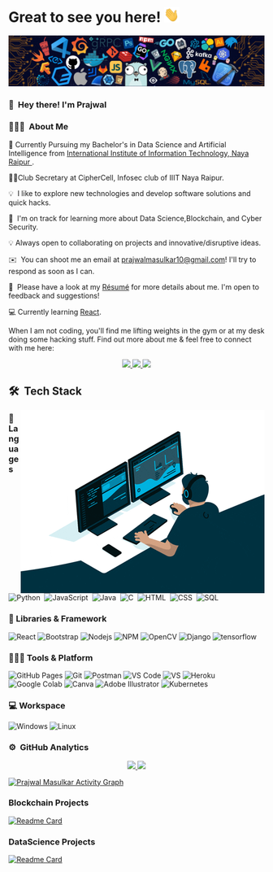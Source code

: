 #  Great to see you here! <img src="/src/wave.gif" width="30px" height="30px">


<a><img src="/src/header_.png"></a>

### 👋 &nbsp;Hey there! I'm Prajwal

### 👨🏻‍💻 &nbsp;About Me

📖 Currently Pursuing my Bachelor's in Data Science and Artificial Intelligence from [International Institute of Information Technology, Naya Raipur
](https://www.iiitnr.ac.in/).

👨‍💻Club Secretary at CipherCell, Infosec club of IIIT Naya Raipur.

💡 &nbsp;I like to explore new technologies and develop software solutions and quick hacks.

🌱 &nbsp;I'm on track for learning more about Data Science,Blockchain, and Cyber Security. 

💡 Always open to collaborating on projects and innovative/disruptive ideas. 

✉️ &nbsp;You can shoot me an email at prajwalmasulkar10@gmail.com! I'll try to respond as soon as I can.

📄 &nbsp;Please have a look at my [Résumé](https://github.com/PrajwalMasulkar/) for more details about me. I'm open to feedback and suggestions!

💻 Currently learning [React](https://reactjs.org/).

When I am not coding, you'll find me lifting weights in the gym or at my desk doing some hacking stuff. Find out more about me & feel free to connect with me here:


<p align="center">
	<a href="https://www.linkedin.com/in/prajwal19">
		<img src="https://img.shields.io/badge/LinkedIn-0077B5?style=for-the-badge&logo=linkedin&logoColor=white" />
  </a>
  </a>
        <a href="https://github.com/PrajwalMasulkar">
		<img src="https://img.shields.io/badge/portfolio-1AA260?style=for-the-badge&logo=About.me&logoColor=white" />
	</a>
  <a href="mailto:prajwalmasulkar10@gmail.com">
	<img src="https://img.shields.io/badge/Gmail-D14836?style=for-the-badge&logo=gmail&logoColor=white" />
	</a>
</p>

## 🛠 &nbsp;Tech Stack


<img alt="Hacker" src="/src/giphy.gif" align="right"/>


### 🚀 Languages

![Python](https://img.shields.io/badge/-Python-05122A?style=flat&logo=python)&nbsp;
![JavaScript](https://img.shields.io/badge/-JavaScript-05122A?style=flat&logo=javascript)&nbsp;
![Java](https://img.shields.io/badge/-Java-05122A?style=flat&logo=Java&logoColor=FFA518)&nbsp;
![C](https://img.shields.io/badge/-C-05122A?style=flat&logo=C&logoColor=A8B9CC)&nbsp;
![HTML](https://img.shields.io/badge/-HTML-05122A?style=flat&logo=html5)&nbsp;
![CSS](https://img.shields.io/badge/-CSS-05122A?style=flat&logo=css3)&nbsp;
![SQL](https://img.shields.io/badge/-SQL-05122A?style=flat&logo=mysql)&nbsp;

### 🧩 Libraries & Framework

![React](https://img.shields.io/badge/React-20232A?style=flat&logo=react&logoColor=61DAFB)
![Bootstrap](https://img.shields.io/badge/Bootstrap-563D7C?style=flat&logo=bootstrap&logoColor=white)
![Nodejs](https://img.shields.io/badge/Node.js-339933?style=flat&logo=nodedotjs&logoColor=white)
![NPM](https://img.shields.io/badge/npm-CB3837?style=flat&logo=npm&logoColor=white)
![OpenCV](https://img.shields.io/badge/OpenCV-27338e?style=flat&logo=OpenCV&logoColor=white)
![Django](https://img.shields.io/badge/Django-092E20?style=flat&logo=django&logoColor=white)
![tensorflow](https://img.shields.io/badge/tensorflow-27338e?style=flat&logo=tensorflow&logoColor=white)

### 🧑🏻‍💻 Tools & Platform

![GitHub Pages](https://img.shields.io/badge/GitHub_Pages-100000?style=flat&logo=github&logoColor=white)
![Git](https://img.shields.io/badge/Git-F05032?style=flat&logo=git&logoColor=white)
![Postman](https://img.shields.io/badge/Postman-FF6C37?style=flat&logo=Postman&logoColor=white)
![VS Code](https://img.shields.io/badge/Visual_Studio_Code-0078D4?style=flat&logo=visual%20studio%20code&logoColor=white)
![VS](https://img.shields.io/badge/Visual_Studio-5C2D91?style=flat&logo=visual%20studio&logoColor=white)
![Heroku](https://img.shields.io/badge/Heroku-430098?style=flat&logo=heroku&logoColor=white)
![Google Colab](https://img.shields.io/badge/Colab-F9AB00?style=flat&logo=googlecolab&color=525252)
![Canva](https://img.shields.io/badge/Canva-%2300C4CC.svg?&style=flat&logo=Canva&logoColor=white)
![Adobe Illustrator](https://img.shields.io/badge/Adobe%20Illustrator-FF9A00?style=flat&logo=adobe%20illustrator&logoColor=white)
![Kubernetes](https://img.shields.io/badge/kubernetes-326ce5.svg?&style=flat&logo=kubernetes&logoColor=white)

### 💻 Workspace

![Windows](https://img.shields.io/badge/Windows-0078D6?style=flat&logo=windows&logoColor=white)
![Linux](https://img.shields.io/badge/Linux-FCC624?style=flat&logo=linux&logoColor=black)

### ⚙️ &nbsp;GitHub Analytics



<p align="center">
<a href="https://github.com/AVS1508">
  <img height="180em" src="https://github-readme-stats-eight-theta.vercel.app/api?username=PrajwalMasulkar&show_icons=true&theme=algolia&include_all_commits=true&count_private=true"/>
  <img height="180em" src="https://github-readme-stats-eight-theta.vercel.app/api/top-langs/?username=PrajwalMasulkar&layout=compact&langs_count=8&theme=algolia"/>
</a>
</p>

<a href="https://github.com/PrajwalMasulkar/github-readme-activity-graph"><img alt="Prajwal Masulkar Activity Graph" src="https://activity-graph.herokuapp.com/graph?username=PrajwalMasulkar&bg_color=0D1117&color=5BCDEC&line=5BCDEC&point=FFFFFF&hide_border=true" /></a>

### Blockchain Projects

[![Readme Card](https://github-readme-stats.vercel.app/api/pin/?username=PrajwalMasulkar&repo=DX&hide_border=true&theme=tokyonight)](https://github.com/PrajwalMasulkar/DX)

### DataScience Projects

[![Readme Card](https://github-readme-stats.vercel.app/api/pin/?username=PrajwalMasulkar&repo=Project&hide_border=true&theme=tokyonight)](https://github.com/PrajwalMasulkar/Project)

